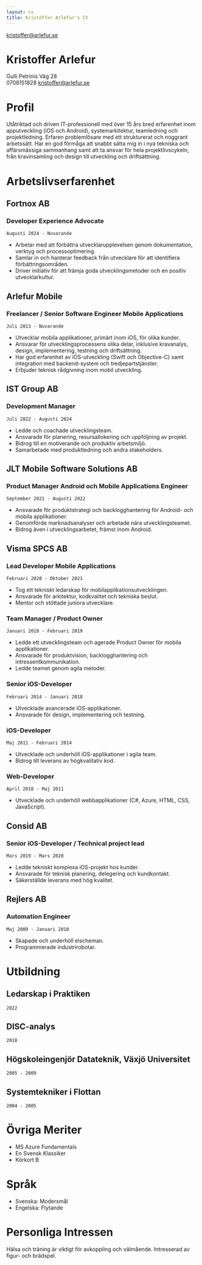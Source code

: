 ```yaml
---
layout: cv
title: Kristoffer Arlefur's CV
---
```


<div id="webaddress">
<a href="kristoffer@arlefur.se">kristoffer@arlefur.se</a>
</div>

# Kristoffer Arlefur
Gulli Petrinis Väg 28  
0708151828
kristoffer@arlefur.se

# Profil

Utåtriktad och driven IT-professionell med över 15 års bred erfarenhet inom apputveckling (iOS och Android), systemarkitektur, teamledning och projektledning. Erfaren problemlösare med ett strukturerat och noggrant arbetssätt. Har en god förmåga att snabbt sätta mig in i nya tekniska och affärsmässiga sammanhang samt att ta ansvar för hela projektlivscykeln, från kravinsamling och design till utveckling och driftsättning.

# Arbetslivserfarenhet

## Fortnox AB
### Developer Experience Advocate
`Augusti 2024 - Nuvarande`

* Arbetar med att förbättra utvecklarupplevelsen genom dokumentation, verktyg och processoptimering.
* Samlar in och hanterar feedback från utvecklare för att identifiera förbättringsområden.
* Driver initiativ för att främja goda utvecklingsmetoder och en positiv utvecklarkultur.

## Arlefur Mobile
### Freelancer / Senior Software Engineer Mobile Applications 
`Juli 2013 - Nuvarande`

* Utvecklar mobila applikationer, primärt inom iOS, för olika kunder.
* Ansvarar för utvecklingsprocessens olika delar, inklusive kravanalys, design, implementering, testning och driftsättning.
* Har god erfarenhet av iOS-utveckling (Swift och Objective-C) samt integration med backend-system och tredjepartstjänster.
* Erbjuder teknisk rådgivning inom mobil utveckling.


## IST Group AB
### Development Manager
`Juli 2022 - Augusti 2024`

* Ledde och coachade utvecklingsteam.
* Ansvarade för planering, resursallokering och uppföljning av projekt.
* Bidrog till en motiverande och produktiv arbetsmiljö.
* Samarbetade med produktledning och andra stakeholders.

## JLT Mobile Software Solutions AB
### Product Manager Android och Mobile Applications Engineer
`September 2021 - Augusti 2022`

* Ansvarade för produktstrategi och backlogghantering för Android- och mobila applikationer.
* Genomförde marknadsanalyser och arbetade nära utvecklingsteamet.
* Bidrog även i utvecklingsarbetet, främst inom Android.

## Visma SPCS AB
### Lead Developer Mobile Applications 
`Februari 2020 - Oktober 2021`

* Tog ett tekniskt ledarskap för mobilapplikationsutvecklingen.
* Ansvarade för arkitektur, kodkvalitet och tekniska beslut.
* Mentor och stöttade juniora utvecklare.

### Team Manager / Product Owner
`Januari 2018 - Februari 2019`

* Ledde ett utvecklingsteam och agerade Product Owner för mobila applikationer.
* Ansvarade för produktvision, backlogghantering och intressentkommunikation.
* Ledde teamet genom agila metoder.

### Senior iOS-Developer
`Februari 2014 - Januari 2018`

* Utvecklade avancerade iOS-applikationer.
* Ansvarade för design, implementering och testning.

### iOS-Developer
`Maj 2011 - Februari 2014`

* Utvecklade och underhöll iOS-applikationer i agila team.
* Bidrog till leverans av högkvalitativ kod.

### Web-Developer
`April 2010 - Maj 2011`

* Utvecklade och underhöll webbapplikationer (C#, Azure, HTML, CSS, JavaScript).

## Consid AB
### Senior iOS-Developer / Technical project lead
`Mars 2019 - Mars 2020`

* Ledde tekniskt komplexa iOS-projekt hos kunder.
* Ansvarade för teknisk planering, delegering och kundkontakt.
* Säkerställde leverans med hög kvalitet.

## Rejlers AB
### Automation Engineer
`Maj 2009 - Januari 2010`
* Skapade och underhöll elscheman.
* Programmerade industrirobotar.

# Utbildning

## Ledarskap i Praktiken
`2022`

## DISC-analys
`2018`

## Högskoleingenjör Datateknik, Växjö Universitet
`2005 - 2009`

## Systemtekniker i Flottan
`2004 - 2005`

# Övriga Meriter

* MS Azure Fundamentals
* En Svensk Klassiker
* Körkort B

# Språk

* Svenska: Modersmål
* Engelska: Flytande

# Personliga Intressen

Hälsa och träning är viktigt för avkoppling och välmående. Intresserad av figur- och brädspel.
